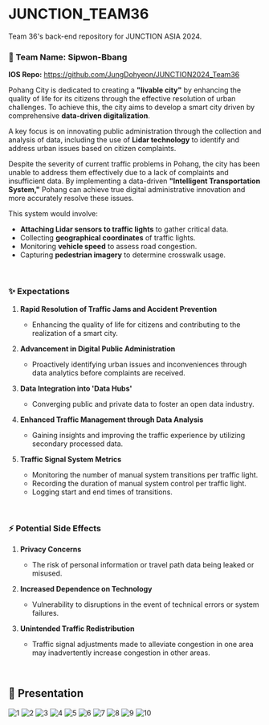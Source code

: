 # JUNCTION_TEAM36

Team 36's back-end repository for JUNCTION ASIA 2024.

### 🥯 Team Name: Sipwon-Bbang

**IOS Repo:** https://github.com/JungDohyeon/JUNCTION2024_Team36

Pohang City is dedicated to creating a **"livable city"** by enhancing the quality of life for its citizens through the effective resolution of urban challenges. To achieve this, the city aims to develop a smart city driven by comprehensive **data-driven digitalization**.

A key focus is on innovating public administration through the collection and analysis of data, including the use of **Lidar technology** to identify and address urban issues based on citizen complaints.

Despite the severity of current traffic problems in Pohang, the city has been unable to address them effectively due to a lack of complaints and insufficient data. By implementing a data-driven **"Intelligent Transportation System,"** Pohang can achieve true digital administrative innovation and more accurately resolve these issues.

This system would involve:

- **Attaching Lidar sensors to traffic lights** to gather critical data.
- Collecting **geographical coordinates** of traffic lights.
- Monitoring **vehicle speed** to assess road congestion.
- Capturing **pedestrian imagery** to determine crosswalk usage.
<br>

### ✨ Expectations
1. **Rapid Resolution of Traffic Jams and Accident Prevention**  
   - Enhancing the quality of life for citizens and contributing to the realization of a smart city.

2. **Advancement in Digital Public Administration**  
   - Proactively identifying urban issues and inconveniences through data analytics before complaints are received.

3. **Data Integration into 'Data Hubs'**  
   - Converging public and private data to foster an open data industry.

4. **Enhanced Traffic Management through Data Analysis**  
   - Gaining insights and improving the traffic experience by utilizing secondary processed data.

5. **Traffic Signal System Metrics**  
   - Monitoring the number of manual system transitions per traffic light.
   - Recording the duration of manual system control per traffic light.
   - Logging start and end times of transitions.
<br>

### ⚡️ Potential Side Effects
1. **Privacy Concerns**  
   - The risk of personal information or travel path data being leaked or misused.

2. **Increased Dependence on Technology**  
   - Vulnerability to disruptions in the event of technical errors or system failures.

3. **Unintended Traffic Redistribution**  
   - Traffic signal adjustments made to alleviate congestion in one area may inadvertently increase congestion in other areas.
<br>

## 📎 Presentation
![1](https://github.com/user-attachments/assets/b2777226-7f7c-4343-990c-bc37a6ceaa1a)
![2](https://github.com/user-attachments/assets/407d3dc3-4ba1-4cd6-a4e0-f78339b393ef)
![3](https://github.com/user-attachments/assets/650a4800-4b95-4121-96dd-759dfc14e134)
![4](https://github.com/user-attachments/assets/4043d08e-c68e-47e5-b923-d02740486780)
![5](https://github.com/user-attachments/assets/442d8db9-0b54-4b36-9f99-81569766569a)
![6](https://github.com/user-attachments/assets/cbef5338-5267-47e0-ae21-1a93124efdb6)
![7](https://github.com/user-attachments/assets/b9651f69-9967-42c5-8b3c-a5d40190a6ce)
![8](https://github.com/user-attachments/assets/68c24e90-a950-42a9-a1d4-de134b5e32ac)
![9](https://github.com/user-attachments/assets/ab7326c0-905a-4745-981c-aa47edfa1642)
![10](https://github.com/user-attachments/assets/c564dece-dfab-477d-9b61-dee76e570326)
